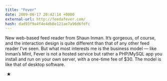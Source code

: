 ```yaml
---
title: "Fever"
date: 2009-06-17 20:42:14 +0000
external-url: http://feedafever.com/
hash: dad93f9a4f4e4db8e121ae7a96d6fdfc
---
```


New web-based feed reader from Shaun Inman. It’s gorgeous, of course, and the interaction design is quite different than that of any other feed reader I’ve seen. But what most interests me is the business model — like Inman’s Mint, Fever is not a hosted service but rather a PHP/MySQL app you install and run on your own server, with a one-time fee of $30. The model is like that of desktop software.



 ★ 

